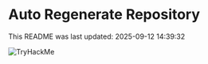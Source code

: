 # Auto Regenerate Repository

This README was last updated: 2025-09-12 14:39:32

 ![TryHackMe](https://tryhackme.com/badge/533634)